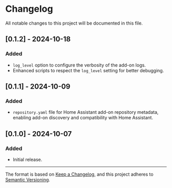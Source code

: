# Changelog

All notable changes to this project will be documented in this file.

## [0.1.2] - 2024-10-18

### Added

- `log_level` option to configure the verbosity of the add-on logs.
- Enhanced scripts to respect the `log_level` setting for better debugging.

## [0.1.1] - 2024-10-09

### Added

- `repository.yaml` file for Home Assistant add-on repository metadata, enabling add-on discovery and compatibility with Home Assistant.

## [0.1.0] - 2024-10-07

### Added

- Initial release.

---

The format is based on [Keep a Changelog](https://keepachangelog.com/en/1.0.0/), and this project adheres to [Semantic Versioning](https://semver.org/spec/v2.0.0.html).
